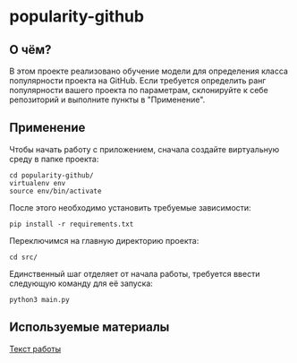# popularity-github

## О чём?

В этом проекте реализовано обучение модели для определения класса популярности проекта на GitHub.
Если требуется определить ранг популярности вашего проекта по параметрам, склонируйте к себе репозиторий и выполните пункты в "Применение".

## Применение

Чтобы начать работу с приложением, сначала создайте виртуальную среду в папке проекта:

```
cd popularity-github/
virtualenv env
source env/bin/activate
```

После этого необходимо установить требуемые зависимости:

```
pip install -r requirements.txt
```

Переключимся на главную директорию проекта:

```
cd src/
```

Единственный шаг отделяет от начала работы, требуется ввести следующую команду для её запуска:

```
python3 main.py
```

## Используемые материалы

[Текст работы](https://github.com/Goldria/popularity-github/blob/work-text/coursework-text/thesis.pdf)
